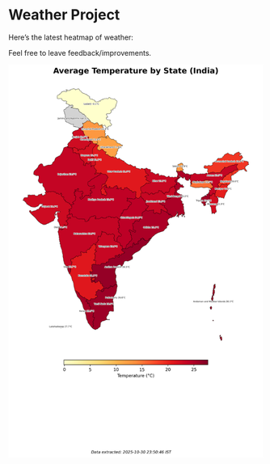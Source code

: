 # Weather Project

Here’s the latest heatmap of weather:

Feel free to leave feedback/improvements.

![India Heatmap](docs/assets/india_heatmap.png?v=03AC80)
